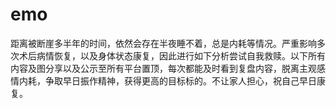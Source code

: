 # emo
距离被断崖多半年的时间，依然会存在半夜睡不着，总是内耗等情况。严重影响多次术后病情恢复，以及身体状态康复，因此进行如下分析尝试自我救赎。以下所有内容及图分享以及公示至所有平台置顶，每次都能及时看到复盘内容，脱离主观感情内耗，争取早日振作精神，获得更高的目标标的。不让家人担心，祝自己早日康复。
